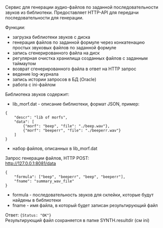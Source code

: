 Сервис для генерации аудио-файлов по заданной последовательности звуков из библиотеки. Предоставляет HTTP-API для передачи последовательности для генерации.

Функции: 
- загрузка библиотеки звуков с диска
- генерация файлов по заданной формуле через конкатенацию простых звуковых файлов по заданной формуле
- запись сгенерированного файла на диск
- регулярная очистка хранилища созданных файлов с заданным таймаутом
- возврат сгенерированного файла в ответ на HTTP запрос
- ведение log-журнала
- запись истории запросов в БД (Oracle)
- работа с ini-файлом

Библиотека звуков содержит:
- lib_morf.dat - описание библиотеки, формат JSON, пример: 
```
{
    "descr": "lib of morfs", 
    "data": [
        {"morf": "beep", "file": "./beep.wav"}, 
        {"morf": "beeperr", "file": "./beeperr.wav"}
    ]
}
```    
- набор файлов, описанных в lib_morf.dat

Запрос генерации файлов, HTTP POST:  
http://127.0.0.1:8081/data  
```
{  
    "formula": ["beep", "beeperr", "beep", "beeperr"],  
    "fname": "summary_wav_file"  
}
```  
     
- formula - последовательность звуков для склейки, которые будут найдены в библиотеки    
- fname - имя файла, в который будет записан результирующий файл    
  
Ответ: `{Status: "OK"}`  
Результирующий файл сохраняется в папке SYNTH.resultdir (см ini)  
